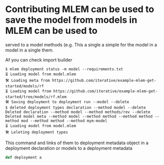 # Contributing MLEM can be used to save the model from models in MLEM can be used to

served to a model methods (e.g. This a single a simple for the model in a model
in a single them.

Af you can check import builder

```cli
$ mlem deployment status -m model --requirements.txt
⏳️ Loading model from model.mlem
🛠 Loading meta from https://github.com/iterative/example-mlem-get-started/models/rf
⏳️ Loading model from https://github.com/iterative/example-mlem-get-started/tree/models/rf.mlem
🛠 Saving deployment to deployment run --model --delete
$ deleted deployment types declaration --method model --delete
Deleted declaration --method model --method methods/rev --delete
Deleted model meta --method model --method method --method method --method mod --method method --method mym-model
⏳️ Loading model from model.mlem
🛠 Leleting deployment types
```

This command and links of them to deployment metadata object in a deployment
declaration or models to a deployment metadata

```py
def deployment a
```
